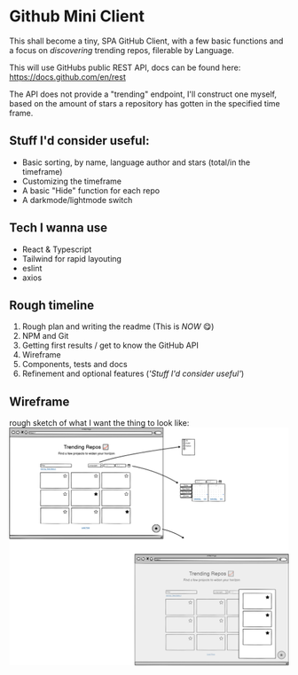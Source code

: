# Github Mini Client

This shall become a tiny, SPA GitHub Client, with a few basic functions and a focus on _discovering_ trending repos, filerable by Language.

This will use GitHubs public REST API, docs can be found here:  
https://docs.github.com/en/rest

The API does not provide a "trending" endpoint, I'll construct one myself, based on the amount of stars a repository has gotten in the specified time frame.


## Stuff I'd consider useful:
- Basic sorting, by name, language author and stars (total/in the timeframe)
- Customizing the timeframe
- A basic "Hide" function for each repo
- A darkmode/lightmode switch

## Tech I wanna use
- React & Typescript
- Tailwind for rapid layouting
- eslint
- axios

## Rough timeline
1. Rough plan and writing the readme (This is _NOW_ 😋)
2. NPM and Git
3. Getting first results / get to know the GitHub API
4. Wireframe
5. Components, tests and docs
6. Refinement and optional features (_'Stuff I'd consider useful'_)

## Wireframe
rough sketch of what I want the thing to look like:
![Image of the Wireframe](./wireframe.png)